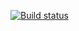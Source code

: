 [![Build status](https://ci.appveyor.com/api/projects/status/ndqm9q66jig1m7ny?svg=true)](https://ci.appveyor.com/project/Tatianared/allure)